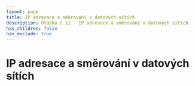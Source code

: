 ```yaml
---
layout: page
title: IP adresace a směrování v datových sítích
description: Otázka č.11 - IP adresace a směrování v datových sítích
has_children: false
nav_exclude: true
---
```

# IP adresace a směrování v datových sítích